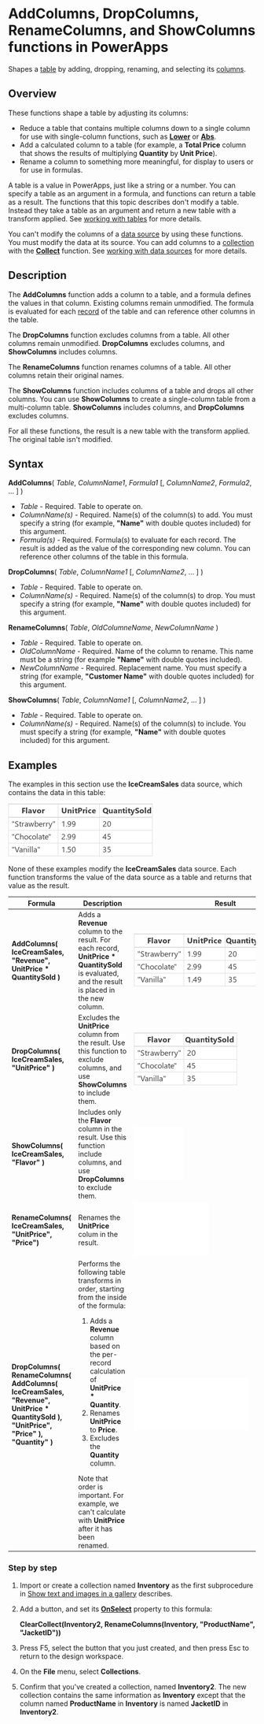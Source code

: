 <properties
	pageTitle="AddColumns, DropColumns, RenameColumns, and ShowColumns functions | Microsoft PowerApps"
	description="Reference information, including syntax and examples, for the AddColumns, DropColumns, RenameColumns, and ShowColumns functions in PowerApps"
	services=""
	suite="powerapps"
	documentationCenter="na"
	authors="gregli-msft"
	manager="dwrede"
	editor=""
	tags=""/>

<tags
   ms.service="powerapps"
   ms.devlang="na"
   ms.topic="article"
   ms.tgt_pltfrm="na"
   ms.workload="na"
   ms.date="11/07/2015"
   ms.author="gregli"/>

# AddColumns, DropColumns, RenameColumns, and ShowColumns functions in PowerApps #

Shapes a [table](../working-with-tables.md) by adding, dropping, renaming, and selecting its [columns](../working-with-tables.md#columns).

## Overview ##

These functions shape a table by adjusting its columns:

- Reduce a table that contains multiple columns down to a single column for use with single-column functions, such as **[Lower](function-lower-upper-proper.md)** or **[Abs](function-numericals.md)**.  
- Add a calculated column to a table (for example, a **Total Price** column that shows the results of multiplying **Quantity** by **Unit Price**).
- Rename a column to something more meaningful, for display to users or for use in formulas.

A table is a value in PowerApps, just like a string or a number.  You can specify a table as an argument in a formula, and functions can return a table as a result. The functions that this topic describes don't modify a table. Instead they take a table as an argument and return a new table with a transform applied.  See [working with tables](../working-with-tables.md) for more details.  

You can't modify the columns of a [data source](../working-with-data-sources.md) by using these functions. You must modify the data at its source. You can add columns to a [collection](../working-with-data-sources.md#collections) with the **[Collect](function-clear-collect-clearcollect.md)** function.  See [working with data sources](../working-with-data-sources.md) for more details.  

## Description ##

The **AddColumns** function adds a column to a table, and a formula defines the values in that column. Existing columns remain unmodified. The formula is evaluated for each [record](../working-with-tables.md#records) of the table and can reference other columns in the table.

The **DropColumns** function excludes columns from a table.  All other columns remain unmodified. **DropColumns** excludes columns, and **ShowColumns** includes columns.

The **RenameColumns** function renames columns of a table. All other columns retain their original names.

The **ShowColumns** function includes columns of a table and drops all other columns. You can use **ShowColumns** to create a single-column table from a multi-column table.  **ShowColumns** includes columns, and **DropColumns** excludes columns.  

For all these functions, the result is a new table with the transform applied.  The original table isn't modified.

## Syntax ##

**AddColumns**( *Table*, *ColumnName1*, *Formula1* [, *ColumnName2*, *Formula2*, ... ] )

- *Table* - Required.  Table to operate on.
- *ColumnName(s)* - Required. Name(s) of the column(s) to add.  You must specify a string (for example, **"Name"** with double quotes included) for this argument.
- *Formula(s)* - Required.  Formula(s) to evaluate for each record. The result is added as the value of the corresponding new column. You can reference other columns of the table in this formula.

**DropColumns**( *Table*, *ColumnName1* [, *ColumnName2*, ... ] )

- *Table* - Required.  Table to operate on.
- *ColumnName(s)* - Required. Name(s) of the column(s) to drop. You must specify a string (for example, **"Name"** with double quotes included) for this argument.

**RenameColumns**( *Table*, *OldColumneName*, *NewColumnName* )

- *Table* - Required.  Table to operate on.
- *OldColumnName* - Required. Name of the column to rename. This name must be a string (for example **"Name"** with double quotes included).
- *NewColumnName* - Required. Replacement name. You must specify a string (for example, **"Customer Name"** with double quotes included) for this argument.

**ShowColumns**( *Table*, *ColumnName1* [, *ColumnName2*, ... ] )

- *Table* - Required.  Table to operate on.
- *ColumnName(s)* - Required. Name(s) of the column(s) to include. You must specify a string (for example, **"Name"** with double quotes included) for this argument.

## Examples ##

The examples in this section use the **IceCreamSales** data source, which contains the data in this table:

![](media/function-table-shaping/icecream.png)

None of these examples modify the **IceCreamSales** data source. Each function transforms the value of the data source as a table and returns that value as the result.

| Formula | Description | Result |
|---------|-------------|--------|
| **AddColumns( IceCreamSales, "Revenue", UnitPrice * QuantitySold )** | Adds a **Revenue** column to the result.  For each record, **UnitPrice * QuantitySold** is evaluated, and the result is placed in the new column. | <style> img { max-width: none; } </style> ![](media/function-table-shaping/icecream-add-revenue.png) |
| **DropColumns( IceCreamSales, "UnitPrice" )** | Excludes the **UnitPrice** column from the result. Use this function to exclude columns, and use **ShowColumns** to include them. | ![](media/function-table-shaping/icecream-drop-price.png) |
| **ShowColumns( IceCreamSales, "Flavor" )** | Includes only the **Flavor** column in the result. Use this function include columns, and use **DropColumns** to exclude them. | ![](media/function-table-shaping/icecream-select-flavor.png) |
| **RenameColumns( IceCreamSales, "UnitPrice", "Price")** | Renames the **UnitPrice** colum in the result. | ![](media/function-table-shaping/icecream-rename-price.png) |
| **DropColumns(<br>RenameColumns(<br>AddColumns( IceCreamSales, "Revenue",<br>UnitPrice * QuantitySold ),<br>"UnitPrice", "Price" ),<br>"Quantity" )** | Performs the following table transforms in order, starting from the inside of the formula: <ol><li>Adds a **Revenue** column based on the per-record calculation of **UnitPrice * Quantity**.<li>Renames **UnitPrice** to **Price**.<li>Excludes the **Quantity** column.</ol>  Note that order is important. For example, we can't calculate with **UnitPrice** after it has been renamed. | ![](media/function-table-shaping/icecream-all-transforms.png) |

### Step by step ###

1. Import or create a collection named **Inventory** as the first subprocedure in [Show text and images in a gallery](../show-images-text-gallery-sort-filter.md) describes.

1. Add a button, and set its **[OnSelect](../controls/properties-core.md)** property to this formula:

	**ClearCollect(Inventory2, RenameColumns(Inventory, "ProductName", "JacketID"))**

4. Press F5, select the button that you just created, and then press Esc to return to the design workspace.

5. On the **File** menu, select **Collections**.

6. Confirm that you've created a collection, named **Inventory2**. The new collection contains the same information as **Inventory** except that the column named **ProductName** in **Inventory** is named **JacketID** in **Inventory2**.
